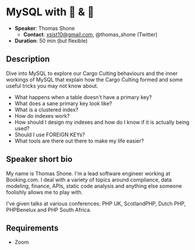 # MySQL with 🔔 & 🎵

- __Speaker__: Thomas Shone
  - __Contact__: xsist10@gmail.com, @thomas_shone (Twitter)
- __Duration__: 50 min (but flexible)

## Description

Dive into MySQL to explore our Cargo Culting behaviours and the inner workings of MySQL that explain how the Cargo Culting formed and some useful tricks you may not know about.

* What happens when a table doesn't have a primary key?
* What does a sane primary key look like?
* What is a clustered index?
* How do indexes work?
* How should I design my indexes and how do I know if it is actually being used?
* Should I use FOREIGN KEYs?
* What tools are there out there to make my life easier?


## Speaker short bio

My name is Thomas Shone. I'm a lead software engineer working at Booking.com. I deal with a variety of topics around compliance, data modeling, finance, APIs, static code analysis and anything else someone foolishly allows me to play with.

I've given talks at various conferences: PHP UK, ScotlandPHP, Dutch PHP, PHPBenelux and PHP South Africa.

## Requirements
- Zoom
